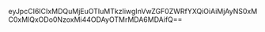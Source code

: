 eyJpcCI6ICIxMDQuMjEuOTIuMTkzIiwgInVwZGF0ZWRfYXQiOiAiMjAyNS0xMC0xMlQxODo0NzoxMi44ODAyOTMrMDA6MDAifQ==